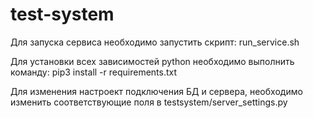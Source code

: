 #  test-system
Для запуска сервиса необходимо запустить скрипт: run_service.sh

Для установки всех зависимостей python необходимо выполнить команду: pip3 install -r requirements.txt

Для изменения настроект подключения БД и сервера, необходимо изменить соответствующие поля в testsystem/server_settings.py



